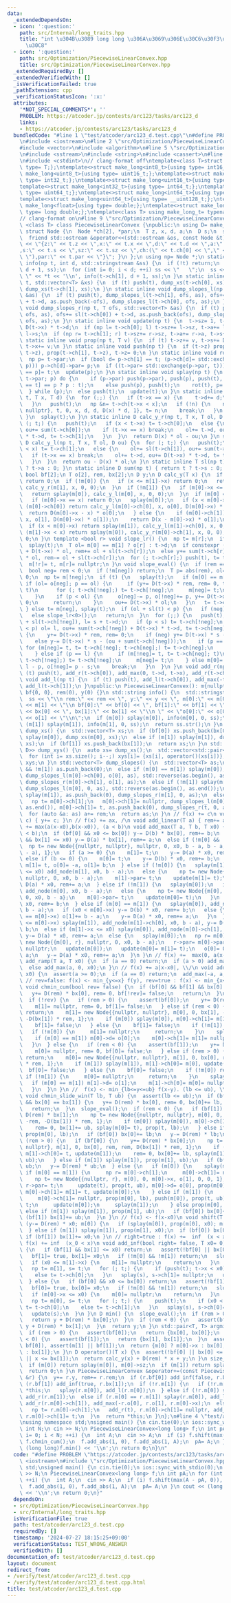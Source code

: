 ```yaml
---
data:
  _extendedDependsOn:
  - icon: ':question:'
    path: src/Internal/long_traits.hpp
    title: "int \u304B\u3089 long long \u306A\u3069\u306E\u30C6\u30F3\u30D7\u30EC\u30FC\
      \u30C8"
  - icon: ':question:'
    path: src/Optimization/PiecewiseLinearConvex.hpp
    title: src/Optimization/PiecewiseLinearConvex.hpp
  _extendedRequiredBy: []
  _extendedVerifiedWith: []
  _isVerificationFailed: true
  _pathExtension: cpp
  _verificationStatusIcon: ':x:'
  attributes:
    '*NOT_SPECIAL_COMMENTS*': ''
    PROBLEM: https://atcoder.jp/contests/arc123/tasks/arc123_d
    links:
    - https://atcoder.jp/contests/arc123/tasks/arc123_d
  bundledCode: "#line 1 \"test/atcoder/arc123_d.test.cpp\"\n#define PROBLEM \"https://atcoder.jp/contests/arc123/tasks/arc123_d\"\
    \n#include <iostream>\n#line 2 \"src/Optimization/PiecewiseLinearConvex.hpp\"\n\
    #include <vector>\n#include <algorithm>\n#line 5 \"src/Optimization/PiecewiseLinearConvex.hpp\"\
    \n#include <sstream>\n#include <string>\n#include <cassert>\n#line 2 \"src/Internal/long_traits.hpp\"\
    \n#include <cstdint>\n// clang-format off\ntemplate<class T>struct make_long{using\
    \ type= T;};\ntemplate<>struct make_long<int8_t>{using type= int16_t;};\ntemplate<>struct\
    \ make_long<uint8_t>{using type= uint16_t;};\ntemplate<>struct make_long<int16_t>{using\
    \ type= int32_t;};\ntemplate<>struct make_long<uint16_t>{using type= uint32_t;};\n\
    template<>struct make_long<int32_t>{using type= int64_t;};\ntemplate<>struct make_long<uint32_t>{using\
    \ type= uint64_t;};\ntemplate<>struct make_long<int64_t>{using type= __int128_t;};\n\
    template<>struct make_long<uint64_t>{using type= __uint128_t;};\ntemplate<>struct\
    \ make_long<float>{using type= double;};\ntemplate<>struct make_long<double>{using\
    \ type= long double;};\ntemplate<class T> using make_long_t= typename make_long<T>::type;\n\
    // clang-format on\n#line 9 \"src/Optimization/PiecewiseLinearConvex.hpp\"\ntemplate\
    \ <class T> class PiecewiseLinearConvex {\npublic:\n using D= make_long_t<T>;\n\
    \ struct Node {\n  Node *ch[2], *par;\n  T z, x, d, a;\n  D s;\n  size_t sz;\n\
    \  friend std::ostream &operator<<(std::ostream &os, const Node &t) { return os\
    \ << \"{z:\" << t.z << \",x:\" << t.x << \",d:\" << t.d << \",a:\" << t.a << \"\
    ,s:\" << t.s << \",sz:\" << t.sz << \",ch:(\" << t.ch[0] << \",\" << t.ch[1] <<\
    \ \"),par:\" << t.par << \"}\"; }\n };\n using np= Node *;\n static inline void\
    \ info(np t, int d, std::stringstream &ss) {\n  if (!t) return;\n  push(t), info(t->ch[0],\
    \ d + 1, ss);\n  for (int i= 0; i < d; ++i) ss << \"   \";\n  ss << \" \u25A0\
    \ \" << *t << '\\n', info(t->ch[1], d + 1, ss);\n }\n static inline void dump_xs(np\
    \ t, std::vector<T> &xs) {\n  if (t) push(t), dump_xs(t->ch[0], xs), xs.push_back(t->x),\
    \ dump_xs(t->ch[1], xs);\n }\n static inline void dump_slopes_l(np t, T ofs, std::vector<T>\
    \ &as) {\n  if (t) push(t), dump_slopes_l(t->ch[1], ofs, as), ofs+= sl(t->ch[1])\
    \ + t->d, as.push_back(-ofs), dump_slopes_l(t->ch[0], ofs, as);\n }\n static inline\
    \ void dump_slopes_r(np t, T ofs, std::vector<T> &as) {\n  if (t) push(t), dump_slopes_r(t->ch[0],\
    \ ofs, as), ofs+= sl(t->ch[0]) + t->d, as.push_back(ofs), dump_slopes_r(t->ch[1],\
    \ ofs, as);\n }\n static inline void update(np t) {\n  t->sz= 1, t->a= t->d, t->s=\
    \ D(t->x) * t->d;\n  if (np l= t->ch[0]; l) t->sz+= l->sz, t->a+= l->a, t->s+=\
    \ l->s;\n  if (np r= t->ch[1]; r) t->sz+= r->sz, t->a+= r->a, t->s+= r->s;\n }\n\
    \ static inline void prop(np t, T v) {\n  if (t) t->z+= v, t->s+= D(v) * t->a,\
    \ t->x+= v;\n }\n static inline void push(np t) {\n  if (t->z) prop(t->ch[0],\
    \ t->z), prop(t->ch[1], t->z), t->z= 0;\n }\n static inline void rot(np t) {\n\
    \  np p= t->par;\n  if (bool d= p->ch[1] == t; (p->ch[d]= std::exchange(t->ch[!d],\
    \ p))) p->ch[d]->par= p;\n  if ((t->par= std::exchange(p->par, t))) t->par->ch[t->par->ch[1]\
    \ == p]= t;\n  update(p);\n }\n static inline void splay(np t) {\n  if (np p=\
    \ t->par; p) do {\n    if (p->par) push(p->par), push(p), push(t), rot(p->par->ch[p->ch[1]\
    \ == t] == p ? p : t);\n    else push(p), push(t);\n    rot(t), p= t->par;\n \
    \  } while (p);\n  else push(t);\n  update(t);\n }\n static inline void add_node(np\
    \ t, T x, T d) {\n  for (;;) {\n   if (t->x == x) {\n    t->d+= d;\n    break;\n\
    \   }\n   push(t);\n   np &n= t->ch[t->x < x];\n   if (!n) {\n    n= new Node{{nullptr,\
    \ nullptr}, t, 0, x, d, d, D(x) * d, 1}, t= n;\n    break;\n   }\n   t= n;\n \
    \ }\n  splay(t);\n }\n static inline D calc_y_r(np t, T x, T ol, D ou) {\n  for\
    \ (; t;) {\n   push(t);\n   if (x < t->x) t= t->ch[0];\n   else {\n    ol+= sl(t->ch[0]),\
    \ ou+= sum(t->ch[0]);\n    if (t->x == x) break;\n    ol+= t->d, ou+= D(t->x)\
    \ * t->d, t= t->ch[1];\n   }\n  }\n  return D(x) * ol - ou;\n }\n static inline\
    \ D calc_y_l(np t, T x, T ol, D ou) {\n  for (; t;) {\n   push(t);\n   if (t->x\
    \ < x) t= t->ch[1];\n   else {\n    ol+= sl(t->ch[1]), ou+= sum(t->ch[1]);\n \
    \   if (t->x == x) break;\n    ol+= t->d, ou+= D(t->x) * t->d, t= t->ch[0];\n\
    \   }\n  }\n  return ou - D(x) * ol;\n }\n static inline T sl(np t) { return t\
    \ ? t->a : 0; }\n static inline D sum(np t) { return t ? t->s : 0; }\n np m[2];\n\
    \ bool bf[2];\n T o[2], rem, bx[2];\n D y;\n D calc_y(T x) {\n  if (!m[0] && !m[1])\
    \ return 0;\n  if (!m[0]) {\n   if (x <= m[1]->x) return 0;\n   return splay(m[1]),\
    \ calc_y_r(m[1], x, 0, 0);\n  }\n  if (!m[1]) {\n   if (m[0]->x <= x) return 0;\n\
    \   return splay(m[0]), calc_y_l(m[0], x, 0, 0);\n  }\n  if (m[0] == m[1]) {\n\
    \   if (m[0]->x == x) return 0;\n   splay(m[0]);\n   if (x < m[0]->x) {\n    if\
    \ (m[0]->ch[0]) return calc_y_l(m[0]->ch[0], x, o[0], D(m[0]->x) * o[0]);\n  \
    \  return D(m[0]->x - x) * o[0];\n   } else {\n    if (m[0]->ch[1]) return calc_y_r(m[0]->ch[1],\
    \ x, o[1], D(m[0]->x) * o[1]);\n    return D(x - m[0]->x) * o[1];\n   }\n  }\n\
    \  if (x < m[0]->x) return splay(m[1]), calc_y_l(m[1]->ch[0], x, 0, 0);\n  if\
    \ (m[1]->x < x) return splay(m[0]), calc_y_r(m[0]->ch[1], x, 0, 0);\n  return\
    \ 0;\n }\n template <bool r> void slope_lr() {\n  np t= m[r];\n  if (!t) return;\n\
    \  splay(t);\n  T ol= m[0] == m[1] ? o[r] : t->d;\n  if constexpr (r) y-= sum(t->ch[r])\
    \ + D(t->x) * ol, rem+= ol + sl(t->ch[r]);\n  else y+= sum(t->ch[r]) + D(t->x)\
    \ * ol, rem-= ol + sl(t->ch[r]);\n  for (; t->ch[r];) push(t), t= t->ch[r];\n\
    \  m[!r]= t, m[r]= nullptr;\n }\n void slope_eval() {\n  if (rem == 0) return;\n\
    \  bool neg= rem < 0;\n  if (!m[neg]) return;\n  T p= abs(rem), ol= 0;\n  D ou=\
    \ 0;\n  np t= m[!neg];\n  if (t) {\n   splay(t);\n   if (m[0] == m[1]) {\n   \
    \ if (ol= o[neg]; p == ol) {\n     if (y+= D(t->x) * rem, rem= 0, t= t->ch[neg];\
    \ t)\n      for (; t->ch[!neg];) t= t->ch[!neg];\n     m[neg]= t;\n     return;\n\
    \    }\n    if (p < ol) {\n     o[neg]-= p, o[!neg]+= p, y+= D(t->x) * rem, rem=\
    \ 0;\n     return;\n    }\n    ou+= D(t->x) * ol;\n   }\n   t= t->ch[neg];\n \
    \ } else t= m[neg], splay(t);\n  if (ol + sl(t) < p) {\n   if (neg) slope_lr<1>();\n\
    \   else slope_lr<0>();\n   return;\n  }\n  for (;;) {\n   push(t);\n   T s= ol\
    \ + sl(t->ch[!neg]), l= s + t->d;\n   if (p < s) t= t->ch[!neg];\n   else if (l\
    \ < p) ol= l, ou+= sum(t->ch[!neg]) + D(t->x) * t->d, t= t->ch[neg];\n   else\
    \ {\n    y+= D(t->x) * rem, rem= 0;\n    if (neg) y+= D(t->x) * s - (ou + sum(t->ch[!neg]));\n\
    \    else y-= D(t->x) * s - (ou + sum(t->ch[!neg]));\n    if (p == s) {\n    \
    \ for (m[neg]= t, t= t->ch[!neg]; t->ch[neg];) t= t->ch[neg];\n     m[!neg]= t;\n\
    \    } else if (p == l) {\n     if (m[!neg]= t, t= t->ch[neg]; t)\n      for (;\
    \ t->ch[!neg];) t= t->ch[!neg];\n     m[neg]= t;\n    } else m[0]= m[1]= t, o[neg]=\
    \ l - p, o[!neg]= p - s;\n    break;\n   }\n  }\n }\n void add_r(np t) {\n  if\
    \ (t) push(t), add_r(t->ch[0]), add_max(0, t->d, t->x), add_r(t->ch[1]);\n }\n\
    \ void add_l(np t) {\n  if (t) push(t), add_l(t->ch[0]), add_max(-t->d, 0, t->x),\
    \ add_l(t->ch[1]);\n }\npublic:\n PiecewiseLinearConvex(): m{nullptr, nullptr},\
    \ bf{0, 0}, rem(0), y(0) {}\n std::string info() {\n  std::stringstream ss;\n\
    \  ss << \"\\n rem:\" << rem << \", y:\" << y << \", m[0]:\" << m[0] << \", m[1]:\"\
    \ << m[1] << \"\\n bf[0]:\" << bf[0] << \", bf[1]:\" << bf[1] << \", bx[0]:\"\
    \ << bx[0] << \", bx[1]:\" << bx[1] << \"\\n \" << \"o[0]:\" << o[0] << \", o[1]:\"\
    \ << o[1] << \"\\n\";\n  if (m[0]) splay(m[0]), info(m[0], 0, ss);\n  else if\
    \ (m[1]) splay(m[1]), info(m[1], 0, ss);\n  return ss.str();\n }\n std::vector<T>\
    \ dump_xs() {\n  std::vector<T> xs;\n  if (bf[0]) xs.push_back(bx[0]);\n  if (m[0])\
    \ splay(m[0]), dump_xs(m[0], xs);\n  else if (m[1]) splay(m[1]), dump_xs(m[1],\
    \ xs);\n  if (bf[1]) xs.push_back(bx[1]);\n  return xs;\n }\n std::vector<std::pair<T,\
    \ D>> dump_xys() {\n  auto xs= dump_xs();\n  std::vector<std::pair<T, D>> xys(xs.size());\n\
    \  for (int i= xs.size(); i--;) xys[i]= {xs[i], operator()(xs[i])};\n  return\
    \ xys;\n }\n std::vector<T> dump_slopes() {\n  std::vector<T> as;\n  if (!m[0]\
    \ && !m[1]) as.push_back(0);\n  else if (m[0] == m[1]) splay(m[0]), as.push_back(-o[0]),\
    \ dump_slopes_l(m[0]->ch[0], o[0], as), std::reverse(as.begin(), as.end()), as.push_back(o[1]),\
    \ dump_slopes_r(m[0]->ch[1], o[1], as);\n  else if (!m[1]) splay(m[0]), as.push_back(0),\
    \ dump_slopes_l(m[0], 0, as), std::reverse(as.begin(), as.end());\n  else if (!m[0])\
    \ splay(m[1]), as.push_back(0), dump_slopes_r(m[1], 0, as);\n  else {\n   splay(m[0]);\n\
    \   np t= m[0]->ch[1];\n   m[0]->ch[1]= nullptr, dump_slopes_l(m[0], 0, as), std::reverse(as.begin(),\
    \ as.end()), m[0]->ch[1]= t, as.push_back(0), dump_slopes_r(t, 0, as);\n  }\n\
    \  for (auto &a: as) a+= rem;\n  return as;\n }\n // f(x) += c\n void add_const(D\
    \ c) { y+= c; }\n // f(x) += ax, /\n void add_linear(T a) { rem+= a; }\n //  f(x)\
    \ += max(a(x-x0),b(x-x0)), (a < b)\n void add_max(T a, T b, T x0) {\n  assert(a\
    \ < b);\n  if (bf[0] && x0 <= bx[0]) y-= D(b) * bx[0], rem+= b;\n  else if (bf[1]\
    \ && bx[1] <= x0) y-= D(a) * bx[1], rem+= a;\n  else if (!m[0] && !m[1]) {\n \
    \  np t= new Node{{nullptr, nullptr}, nullptr, 0, x0, b - a, b - a, D(x0) * (b\
    \ - a), 1};\n   if (a >= 0) {\n    m[1]= t;\n    y-= D(a) * x0, rem+= a;\n   }\
    \ else if (b <= 0) {\n    m[0]= t;\n    y-= D(b) * x0, rem+= b;\n   } else m[0]=\
    \ m[1]= t, o[0]= -a, o[1]= b;\n  } else if (!m[0]) {\n   splay(m[1]);\n   if (m[1]->x\
    \ <= x0) add_node(m[1], x0, b - a);\n   else {\n    np t= new Node{{nullptr, m[1]},\
    \ nullptr, 0, x0, b - a};\n    m[1]->par= t;\n    update(m[1]= t);\n   }\n   y-=\
    \ D(a) * x0, rem+= a;\n  } else if (!m[1]) {\n   splay(m[0]);\n   if (x0 <= m[0]->x)\
    \ add_node(m[0], x0, b - a);\n   else {\n    np t= new Node{{m[0], nullptr}, nullptr,\
    \ 0, x0, b - a};\n    m[0]->par= t;\n    update(m[0]= t);\n   }\n   y-= D(b) *\
    \ x0, rem+= b;\n  } else if (m[0] == m[1]) {\n   splay(m[0]), add_node(m[0], x0,\
    \ b - a);\n   if (x0 < m[0]->x) y-= D(b) * x0, rem+= b;\n   else {\n    if (x0\
    \ == m[0]->x) o[1]+= b - a;\n    y-= D(a) * x0, rem+= a;\n   }\n  } else if (x0\
    \ <= m[0]->x) splay(m[1]), add_node(m[1]->ch[0], x0, b - a), y-= D(b) * x0, rem+=\
    \ b;\n  else if (m[1]->x <= x0) splay(m[0]), add_node(m[0]->ch[1], x0, b - a),\
    \ y-= D(a) * x0, rem+= a;\n  else {\n   splay(m[0]);\n   np r= m[0]->ch[1], t=\
    \ new Node{{m[0], r}, nullptr, 0, x0, b - a};\n   r->par= m[0]->par= t;\n   m[0]->ch[1]=\
    \ nullptr;\n   update(m[0]);\n   update(m[0]= m[1]= t);\n   o[0]= 0, o[1]= b -\
    \ a;\n   y-= D(a) * x0, rem+= a;\n  }\n }\n // f(x) +=  max(0, a(x-x0))\n void\
    \ add_ramp(T a, T x0) {\n  if (a == 0) return;\n  if (a > 0) add_max(0, a, x0);\n\
    \  else add_max(a, 0, x0);\n }\n // f(x) += a|x-x0|, \\/\n void add_abs(T a, T\
    \ x0) {\n  assert(a >= 0);\n  if (a == 0) return;\n  add_max(-a, a, x0);\n }\n\
    \ // rev=false: f(x) <- min_{y<=x} f(y), rev=true : f(x) <- min_{x<=y} f(y)\n\
    \ void chmin_cum(bool rev= false) {\n  if (bf[0] && bf[1] && bx[0] == bx[1]) {\n\
    \   y+= D(rem) * bx[0], rem= 0, bf[!rev]= false;\n   return;\n  }\n  slope_eval();\n\
    \  if (!rev) {\n   if (rem > 0) {\n    assert(bf[0]);\n    y+= D(rem) * bx[0];\n\
    \    m[1]= nullptr, rem= 0, bf[1]= false;\n   } else if (rem < 0) {\n    if (!bf[1])\
    \ return;\n    m[1]= new Node{{nullptr, nullptr}, m[0], 0, bx[1], -rem, -rem,\
    \ -D(bx[1]) * rem, 1};\n    if (m[0]) splay(m[0]), m[0]->ch[1]= m[1], update(m[0]);\n\
    \    bf[1]= false;\n   } else {\n    bf[1]= false;\n    if (!m[1]) return;\n \
    \   if (!m[0]) {\n     m[1]= nullptr;\n     return;\n    }\n    splay(m[0]);\n\
    \    if (m[0] == m[1]) m[0]->d= o[0];\n    m[0]->ch[1]= m[1]= nullptr, update(m[0]);\n\
    \   }\n  } else {\n   if (rem < 0) {\n    assert(bf[1]);\n    y+= D(rem) * bx[1];\n\
    \    m[0]= nullptr, rem= 0, bf[0]= false;\n   } else if (rem > 0) {\n    if (!bf[0])\
    \ return;\n    m[0]= new Node{{nullptr, nullptr}, m[1], 0, bx[0], rem, rem, D(bx[0])\
    \ * rem, 1};\n    if (m[1]) splay(m[1]), m[1]->ch[0]= m[0], update(m[1]);\n  \
    \  bf[0]= false;\n   } else {\n    bf[0]= false;\n    if (!m[0]) return;\n   \
    \ if (!m[1]) {\n     m[0]= nullptr;\n     return;\n    }\n    splay(m[1]);\n \
    \   if (m[0] == m[1]) m[1]->d= o[1];\n    m[1]->ch[0]= m[0]= nullptr;\n    update(m[1]);\n\
    \   }\n  }\n }\n //  f(x) <- min_{lb<=y<=ub} f(x-y). (lb <= ub), \\_/ -> \\__/\n\
    \ void chmin_slide_win(T lb, T ub) {\n  assert(lb <= ub);\n  if (bf[0] && bf[1]\
    \ && bx[0] == bx[1]) {\n   y+= D(rem) * bx[0], rem= 0, bx[0]+= lb, bx[1]+= ub;\n\
    \   return;\n  }\n  slope_eval();\n  if (rem < 0) {\n   if (bf[1]) {\n    y+=\
    \ D(rem) * bx[1];\n    np t= new Node{{nullptr, nullptr}, m[0], 0, bx[1], -rem,\
    \ -rem, -D(bx[1]) * rem, 1};\n    if (m[0]) splay(m[0]), m[0]->ch[1]= t, update(m[0]);\n\
    \    rem= 0, bx[1]+= ub, splay(m[0]= t), prop(t, lb);\n   } else if (m[0]) splay(m[0]),\
    \ prop(m[0], lb);\n   if (bf[0]) bx[0]+= lb;\n   y-= D(rem) * lb;\n  } else if\
    \ (rem > 0) {\n   if (bf[0]) {\n    y+= D(rem) * bx[0];\n    np t= new Node{{nullptr,\
    \ nullptr}, m[1], 0, bx[0], rem, rem, D(bx[1]) * rem, 1};\n    if (m[1]) splay(m[1]),\
    \ m[1]->ch[0]= t, update(m[1]);\n    rem= 0, bx[0]+= lb, splay(m[1]= t), prop(t,\
    \ ub);\n   } else if (m[1]) splay(m[1]), prop(m[1], ub);\n   if (bf[1]) bx[1]+=\
    \ ub;\n   y-= D(rem) * ub;\n  } else {\n   if (m[0]) {\n    splay(m[0]);\n   \
    \ if (m[0] == m[1]) {\n     np r= m[0]->ch[1];\n     m[0]->ch[1]= nullptr;\n \
    \    np t= new Node{{nullptr, r}, m[0], 0, m[0]->x, o[1], 0, 0, 1};\n     if (r)\
    \ r->par= t;\n     update(t), prop(t, ub), m[0]->d= o[0], prop(m[0], lb), push(m[0]),\
    \ m[0]->ch[1]= m[1]= t, update(m[0]);\n    } else if (m[1]) {\n     np t= m[0]->ch[1];\n\
    \     m[0]->ch[1]= nullptr, prop(m[0], lb), push(m[0]), prop(t, ub), m[0]->ch[1]=\
    \ t;\n     update(m[0]);\n     splay(m[1]);\n    } else prop(m[0], lb);\n   }\
    \ else if (m[1]) splay(m[1]), prop(m[1], ub);\n   if (bf[0]) bx[0]+= lb;\n   if\
    \ (bf[1]) bx[1]+= ub;\n  }\n }\n // f(x) <- f(x-x0)\n void shift(T x0) {\n  if\
    \ (y-= D(rem) * x0; m[0]) {\n   if (splay(m[0]), prop(m[0], x0); m[1]) splay(m[1]);\n\
    \  } else if (m[1]) splay(m[1]), prop(m[1], x0);\n  if (bf[0]) bx[0]+= x0;\n \
    \ if (bf[1]) bx[1]+= x0;\n }\n // right=true : f(x) +=  inf  (x < x_0), right=false:\
    \ f(x) += inf  (x_0 < x)\n void add_inf(bool right= false, T x0= 0) {\n  if (right)\
    \ {\n   if (bf[1] && bx[1] <= x0) return;\n   assert(!bf[0] || bx[0] <= x0);\n\
    \   bf[1]= true, bx[1]= x0;\n   if (!m[0] && !m[1]) return;\n   slope_lr<0>();\n\
    \   if (x0 <= m[1]->x) {\n    m[1]= nullptr;\n    return;\n   }\n   splay(m[1]);\n\
    \   np t= m[1], s= t;\n   for (; t;) {\n    if (push(t); t->x < x0) s= t, t= t->ch[1];\n\
    \    else t= t->ch[0];\n   }\n   splay(s), s->ch[1]= nullptr;\n   update(s);\n\
    \  } else {\n   if (bf[0] && x0 <= bx[0]) return;\n   assert(!bf[1] || x0 <= bx[1]);\n\
    \   bf[0]= true, bx[0]= x0;\n   if (!m[0] && !m[1]) return;\n   slope_lr<1>();\n\
    \   if (m[0]->x <= x0) {\n    m[0]= nullptr;\n    return;\n   }\n   splay(m[0]);\n\
    \   np t= m[0], s= t;\n   for (; t;) {\n    push(t);\n    if (x0 < t->x) s= t,\
    \ t= t->ch[0];\n    else t= t->ch[1];\n   }\n   splay(s), s->ch[0]= nullptr;\n\
    \   update(s);\n  }\n }\n D min() {\n  slope_eval();\n  if (rem > 0) {\n   assert(bf[0]);\n\
    \   return y + D(rem) * bx[0];\n  }\n  if (rem < 0) {\n   assert(bf[1]);\n   return\
    \ y + D(rem) * bx[1];\n  }\n  return y;\n }\n std::pair<T, T> argmin() {\n  slope_eval();\n\
    \  if (rem > 0) {\n   assert(bf[0]);\n   return {bx[0], bx[0]};\n  }\n  if (rem\
    \ < 0) {\n   assert(bf[1]);\n   return {bx[1], bx[1]};\n  }\n  assert(m[0] ||\
    \ bf[0]), assert(m[1] || bf[1]);\n  return {m[0] ? m[0]->x : bx[0], m[1] ? m[1]->x\
    \ : bx[1]};\n }\n D operator()(T x) {\n  assert(!bf[0] || bx[0] <= x), assert(!bf[1]\
    \ || x <= bx[1]);\n  return calc_y(x) + D(rem) * x + y;\n }\n size_t size() {\n\
    \  if (m[0]) return splay(m[0]), m[0]->sz;\n  if (m[1]) return splay(m[1]), m[1]->sz;\n\
    \  return 0;\n }\n PiecewiseLinearConvex &operator+=(const PiecewiseLinearConvex\
    \ &r) {\n  y+= r.y, rem+= r.rem;\n  if (r.bf[0]) add_inf(false, r.bx[0]);\n  if\
    \ (r.bf[1]) add_inf(true, r.bx[1]);\n  if (!r.m[1]) {\n   if (!r.m[0]) return\
    \ *this;\n   splay(r.m[0]), add_l(r.m[0]);\n  } else if (!r.m[0]) splay(r.m[1]),\
    \ add_r(r.m[1]);\n  else if (r.m[0] == r.m[1]) splay(r.m[0]), add_l(r.m[0]->ch[0]),\
    \ add_r(r.m[0]->ch[1]), add_max(-r.o[0], r.o[1], r.m[0]->x);\n  else {\n   splay(r.m[0]);\n\
    \   np t= r.m[0]->ch[1];\n   add_r(t), r.m[0]->ch[1]= nullptr, add_l(r.m[0]),\
    \ r.m[0]->ch[1]= t;\n  }\n  return *this;\n }\n};\n#line 4 \"test/atcoder/arc123_d.test.cpp\"\
    \nusing namespace std;\nsigned main() {\n cin.tie(0);\n ios::sync_with_stdio(0);\n\
    \ int N;\n cin >> N;\n PiecewiseLinearConvex<long long> f;\n int pA;\n for (int\
    \ i= 0; i < N; ++i) {\n  int A;\n  cin >> A;\n  if (i) f.shift(max(A - pA, 0)),\
    \ f.chmin_cum();\n  f.add_abs(1, 0), f.add_abs(1, A);\n  pA= A;\n }\n cout <<\
    \ (long long)f.min() << '\\n';\n return 0;\n}\n"
  code: "#define PROBLEM \"https://atcoder.jp/contests/arc123/tasks/arc123_d\"\n#include\
    \ <iostream>\n#include \"src/Optimization/PiecewiseLinearConvex.hpp\"\nusing namespace\
    \ std;\nsigned main() {\n cin.tie(0);\n ios::sync_with_stdio(0);\n int N;\n cin\
    \ >> N;\n PiecewiseLinearConvex<long long> f;\n int pA;\n for (int i= 0; i < N;\
    \ ++i) {\n  int A;\n  cin >> A;\n  if (i) f.shift(max(A - pA, 0)), f.chmin_cum();\n\
    \  f.add_abs(1, 0), f.add_abs(1, A);\n  pA= A;\n }\n cout << (long long)f.min()\
    \ << '\\n';\n return 0;\n}"
  dependsOn:
  - src/Optimization/PiecewiseLinearConvex.hpp
  - src/Internal/long_traits.hpp
  isVerificationFile: true
  path: test/atcoder/arc123_d.test.cpp
  requiredBy: []
  timestamp: '2024-07-27 18:15:25+09:00'
  verificationStatus: TEST_WRONG_ANSWER
  verifiedWith: []
documentation_of: test/atcoder/arc123_d.test.cpp
layout: document
redirect_from:
- /verify/test/atcoder/arc123_d.test.cpp
- /verify/test/atcoder/arc123_d.test.cpp.html
title: test/atcoder/arc123_d.test.cpp
---
```

